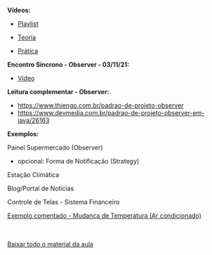 
<!--* [Código - Painel de Supermercado](https://github.com/IgorAvilaPereira/ppp2022_2sem/tree/main/codigos/PainelObserver)

* [Trabalho 2](trabalhos.md) -->

**Vídeos:**

* [Playlist](https://youtube.com/playlist?list=PLvT8P1q6jMWd9b_qg3S5VsPGnNAxODEm_)

* [Teoria](https://youtu.be/ny-4nZj138c)

* [Prática](https://youtu.be/e0_iBUZn26Y)
<!--
* [Trabalho](https://youtu.be/-O-PPbFYSxM)


* [Exemplo 1](
https://github.com/IgorAvilaPereira/ppp2024_1sem/tree/main/codigos/placar_observer/)

* [Exemplo 2](https://github.com/IgorAvilaPereira/ppp2024_1sem/tree/main/codigos/placar_observer2)

<!--[Exemplos de aula](https://github.com/IgorAvilaPereira/ppp2023_1sem/tree/main/codigos/Observer)-->

**Encontro Síncrono - Observer - 03/11/21:**

* [Vídeo](https://youtu.be/mTjJkE2diWQ)

<!--
* [Código](https://github.com/IgorAvilaPereira/aps2022_1sem/tree/main/codigos/encontro-sincrono-111121)
-->


<!--
**Exemplos:**

* [Portal de Notícias](https://github.com/IgorAvilaPereira/aps2022_1sem/tree/main/codigos/PortalDeNoticiasObserver)

* [Placa do Supermercado](https://github.com/IgorAvilaPereira/aps2022_1sem/tree/main/codigos/PlacaSupermercadoObserver)

**Exemplos - Aula:**

* [Portal de notícias](https://github.com/IgorAvilaPereira/ppp2022_2sem/tree/main/codigos/PortalDeNoticias)

* [Painel Supermercado (Observer) + Forma de Notificação (Strategy)](https://github.com/IgorAvilaPereira/ppp2022_2sem/tree/main/codigos/AulaObserver160822)
-->

**Leitura complementar - Observer:**

* https://www.thiengo.com.br/padrao-de-projeto-observer
* https://www.devmedia.com.br/padrao-de-projeto-observer-em-java/26163

**Exemplos:**

Painel Supermercado (Observer) 

* opcional: Forma de Notificação (Strategy)

Estação Climática <!--(https://github.com/IgorAvilaPereira/ppp2023_2sem/tree/main/codigos/ObserverAula)-->

Blog/Portal de Notícias <!--https://github.com/IgorAvilaPereira/ppp2023_2sem/tree/main/codigos/PortalDeNoticias)-->

Controle de Telas - Sistema Financeiro

[Exemplo comentado - Mudança de Temperatura (Ar condicionado)](https://esj.eti.br/Apostilas/Programacao/Java/Java_Exemplo_DesignPatterns_Observer.pdf) <br>


<br><br>[Baixar todo o material da aula](https://download-directory.github.io/?url=http://github.com/IgorAvilaPereira/ppp2025_2sem/tree/main/02_observer) <br><br>
&nbsp;
